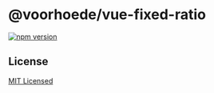 # @voorhoede/vue-fixed-ratio

[![npm version](https://img.shields.io/npm/v/@voorhoede/vue-fixed-ratio)](https://www.npmjs.com/package/@voorhoede/vue-fixed-ratio)

## License

[MIT Licensed](license)